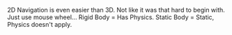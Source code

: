 2D Navigation is even easier than 3D. Not like it was that hard to begin with. Just use mouse wheel...
Rigid Body = Has Physics.
Static Body = Static, Physics doesn't apply.
